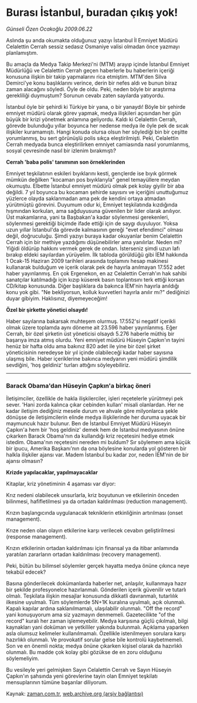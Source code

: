# Burası İstanbul, buradan çıkış yok!

*Günseli Özen Ocakoğlu 2009.06.22*

<tr><td class="metin" colspan="2" style="padding-top: 20px; padding-left: 5px; padding-right: 10px;">Aslında şu anda okumakta olduğunuz yazıyı İstanbul İl Emniyet Müdürü Celalettin Cerrah sessiz sedasız Osmaniye valisi olmadan önce yazmayı planlamıştım.</td></tr><tr><td class="metin" colspan="2" style="padding-top: 20px; padding-left: 5px; padding-right: 10px;"><p>Bu amaçla da Medya Takip Merkezi'ni (MTM) arayıp içinde İstanbul Emniyet Müdürlüğü ve Celalettin Cerrah geçen haberlerle bu haberlerin içeriği konusuna ilişkin bir takip yapmalarını rica etmiştim. MTM'den Silva Demirci'ye konu başlıklarını verince, derin bir nefes aldı ve bunun biraz zaman alacağını söyledi. Öyle de oldu. Peki, neden böyle bir araştırma gerekliliği duymuştum? Sorunun cevabı zaten sayılarda yatıyordu.
<p> İstanbul öyle bir şehirdi ki Türkiye bir yana, o bir yanaydı! Böyle bir şehirde emniyet müdürü olarak görev yapmak, medya ilişkileri açısından her gün büyük bir krizi yönetmek anlamına geliyordu. Kaldı ki Celalettin Cerrah, görevde bulunduğu yıllar boyunca her nedense medya ile öyle pek de sıcak ilişkiler kuramamıştı. Hangi konuda olursa olsun her söylediği bin bir çeşitte yorumlanmış, bu sert görünüşlü polis sıkça eleştirilmişti. Peki, Celalettin Cerrah medyada bunca eleştirilirken emniyet camiasında nasıl yorumlanmış, sosyal çevresinde nasıl bir izlenim bırakmıştı?
<p><b>Cerrah 'baba polis' tanımının son örneklerinden</b>
<p>Emniyet teşkilatının eskileri bıyıklarını kesti, gençlerde ise bıyık görmek mümkün değilken "kocaman pos bıyıklarıyla" genel temayüllere meydan okumuştu. Elbette İstanbul emniyet müdürü olmak pek kolay giyilir bir aba değildi. 7 yıl boyunca bu kocaman şehirde sayısını ve içeriğini unuttuğumuz yüzlerce olayda saklanmadan ama pek de kendini ortaya atmadan yürütmüştü görevini. Duyumum odur ki, Emniyet teşkilatında kızdığında hışmından korkulan, ama sağduyusuna güvenilen bir lider olarak anılıyor. Üst makamlarına, yani ta Başbakan'a kadar söylenmesi gerekenleri, söylenmesi gerektiği biçimde ifade ettiği için de saygı duyuluyor. Yoksa uzun yıllar İstanbul'da görevde kalmasının gereği "evet efendimci" olması değil, doğruculuğu. Şimdi yazıyı buraya kadar okuyanlar benim Celalettin Cerrah için bir methiye yazdığımı düşünebilirler ama yanılırlar. Neden mi? Yiğidi öldürüp hakkını vermek gerek de ondan. İsterseniz şimdi uzun lafı bırakıp eldeki sayılardan yürüyelim. İlk tabloda görüldüğü gibi İEM hakkında 1 Ocak-15 Haziran 2009 tarihleri arasında toplamını hesap makinesi kullanarak bulduğum ve içerik olarak pek de hayırla anılmayan 17.552 adet haber yayınlanmış. En çok Ergenekon, en az Celalettin Cerrah'ın hak sahibi sanatçılar katılmadığı için kızıp küserek basın toplantısını terk ettiği korsan CD/kitap konusunda. Diğer başlıklara da bakınca İEM'nin hayırla anıldığı konu yok gibi. "Ne bekliyorsun, kolluk kuvvetleri hayırla anılır mı?" dediğinizi duyar gibiyim. Haklısınız, diyemeyeceğim!
<p><b>Özel bir şirkette yönetici olsaydı!</b>
<p>Haber sayılarına bakarsak muhteşem olurmuş. 17.552'si negatif içerikli olmak üzere toplamda aynı döneme ait 23.596 haber yayınlanmış. Eğer Cerrah, bir özel şirketin üst yöneticisi olsaydı 5.276 haberle müthiş bir başarıya imza atmış olurdu. Yeni emniyet müdürü Hüseyin Çapkın'ın tayini henüz bir hafta oldu ama bakınız 820 adet ile yine bir özel şirket yöneticisinin neredeyse bir yıl içinde olabileceği kadar haber sayısına ulaşmış bile. Haber içeriklerine bakınca medyanın yeni müdürü şimdilik sevdiğini, 'hoş geldiniz' turları attığını söyleyebiliriz. 
<p><hr/>
<p><h3>Barack Obama'dan Hüseyin Çapkın'a birkaç öneri</h3>
<p>İletişimciler, özellikle de hakla ilişkilerciler, işleri reçetelerle yürütmeyi pek sever. 'Hani zorda kalınca çıkar cebinden kullan' misali olanlardan. Her ne kadar iletişim dediğiniz mesele durum ve ahvale göre milyonlarca şekle dönüşse de iletişimcilerin elinde medya ilişkilerinde her duruma uyacak bir maymuncuk hazır bulunur. Ben de İstanbul Emniyet Müdürü Hüseyin Çapkın'a hem bir 'hoş geldiniz' demek hem de İstanbul medyasının önüne çıkarken Barack Obama'nın da kullandığı kriz reçetesini hediye etmek istedim. Obama'nın reçetesini nereden mi buldum? Sır söylemem ama küçük bir ipucu, Amerika Başkanı'nın da ona böylesine konularda yol gösteren bir halkla ilişkiler ajansı var. Madem İstanbul bu kadar zor, neden İEM'nin de bir ajansı olmasın?
<p><b>Krizde yapılacaklar, yapılmayacaklar</b>
<p>Kitaplar, kriz yönetiminin 4 aşaması var diyor: 
<p>Krız nedeni olabilecek unsurlarla, kriz boyutunun ve etkilerinin önceden bilinmesi, hafifletilmesi ya da ortadan kaldırılması (reduction management).
<p>Krızın başlangıcında uygulanacak tekniklerin etkinliğinin artırılması (onset management).
<p>Krıze neden olan olayın etkilerine karşı verilecek cevabın geliştirilmesi (response management). 
<p>Krızın etkilerinin ortadan kaldırılması için finansal ya da itibar anlamında yaratılan zararların ortadan kaldırılması (recovery management).
<p>Peki, bütün bu bilimsel söylemler gerçek hayatta medya önüne çıkınca neye tekabül edecek?
<p>Basına gönderilecek dokümanlarda haberler net, anlaşılır, kullanmaya hazır bir şekilde profesyonelce hazırlanmalı. Gönderilen içerik güvenilir ve tutarlı olmalı. Teşkilata ilişkin mesajlar konusunda dikkatli davranmalı, tutarlılık ilkesine uyulmalı. Tüm söylemlerde 5N+1K kuralına uyulmalı, açık olunmalı. Kapalı kapılar ardına saklanılmamalı, ulaşılabilir olunmalı. "Off the record" yani konuşuyorum ama siz yazmayın denmemeli. Gazetecilikte "of the record" kuralı her zaman işlemeyebilir. Medya karşısına güçlü çıkılmalı, bilgi kaynakları yani doküman ve yetkililer yakında bulunmalı. Açıklama yaparken asla olumsuz kelimeler kullanılmamalı. Özellikle istenilmeyen sorulara karşı hazırlıklı olunmalı. Ve provokatif sorular gelse bile kontrolü kaybetmemeli. Son ve en önemli nokta; medya önüne çıkarken kişisel olarak da hazırlıklı olunmalı. Bu madde çok kolay gibi gözükse de en zoru olduğunu söylemeliyim. 
<p>Bu vesileyle yeri gelmişken Sayın Celalettin Cerrah ve Sayın Hüseyin Çapkın'ın şahsında yeni görevlerine tayin olan Emniyet teşkilatı mensuplarının tümüne başarılar diliyorum.<br/></p></p></p></p></p></p></p></p></p></p></p></p></p></p></p></p></p></p></td></tr>

Kaynak: [zaman.com.tr](http://zaman.com.tr/yazar.do?yazino=861612), [web.archive.org (arşiv bağlantısı)](http://web.archive.org/web/20090625031203/http://www.zaman.com.tr:80/yazar.do?yazino=861612)
